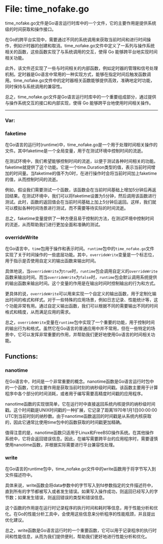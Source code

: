 # File: time_nofake.go

time_nofake.go文件是Go语言运行时库中的一个文件，它的主要作用是提供系统级的时间获取和操作接口。

在Go的跨平台实现中，需要通过不同的系统调用来获取当前时间和进行时间操作，例如计时器的创建和取消。time_nofake.go文件中定义了一系列与操作系统相关的函数，这些函数实现了与系统调用的交互，使得 Go 能够跨平台地实现时间相关功能。

此外，该文件还实现了一些与时间相关的内部函数，例如定时器的管理和信号处理机制。定时器是Go语言中常用的一种实现方式，能够在指定时间后触发函数调用。time_nofake.go文件中的定时器相关函数能够提供高效，准确地定时功能，同时保持与系统调用的兼容性。

总之，time_nofake.go文件是Go语言运行时库中的一个重要组成部分，通过提供与操作系统交互的接口和内部实现，使得 Go 能够跨平台地使用时间相关操作。




---

### Var:

### faketime

在Go语言的运行时(runtime)中，time_nofake.go是一个用于处理时间相关操作的文件。其中faketime是一个全局变量，用于在测试环境中控制时间的流逝。

在测试环境中，我们希望能够控制时间的流逝，以便于测试各种时间相关的功能。faketime就提供了这个功能。它是一个time.Duration类型的值，表示当前时间增加的时间量。当faketime的值不为0时，在进行操作时会将当前时间加上faketime的值，从而控制时间的流逝。

例如，假设我们需要测试一个函数，该函数会在当前时间基础上增加5分钟后再返回结果。在测试环境中，我们可以将faketime设置为5分钟，然后调用该函数进行测试。此时，函数的返回值会在当前时间基础上加上5分钟后返回。这样，我们就可以模拟各种时间场景进行测试，而不需要等待实际的时间流逝。

总之，faketime变量提供了一种方便且易于控制的方法，在测试环境中控制时间的流逝，从而帮助我们进行更加全面和准确的测试。



### overrideWrite

在Go语言中，`time`包用于操作和表示时间。`runtime`包中的`time_nofake.go`文件实现了关于时间操作的一些底层功能。其中，`overrideWrite`变量是一个标志位，用于指示是否使用自定义的输出函数来输出时间。

具体地说，当`overrideWrite`为`true`时，`runtime`包会调用自定义的`overrideWrite`函数来输出时间。而当`overrideWrite`为`false`时，`runtime`包会默认调用系统提供的输出函数来输出时间。这个变量的作用是在输出时间时控制输出的行为和方式。

更具体的说，`overrideWrite`可以用来实现一个自定义的输出函数，用于定制化输出时间的格式和样式。对于一些特殊的应用场景，例如日志记录、性能统计等，这个功能非常有用。通过自定义输出函数，我们可以根据不同的需要输出不同的时间格式和精度，从而满足应用的需求。

总之，`overrideWrite`变量在`runtime`包中实现了一个重要的功能，用于控制时间的输出行为和格式。虽然它在Go语言的普通应用中并不常用，但在一些特定的场景中，它可以发挥非常重要的作用，并帮助我们更好地使用Go语言的时间相关功能。



## Functions:

### nanotime

在Go语言中，时间是一个非常重要的概念。nanotime函数是Go语言运行时包中的一个函数，它的主要作用是获取当前时刻的纳秒级时间戳。该函数主要用于计算程序中各个部分的时间消耗，或者用于编写需要高精度时间戳的应用程序。

nanotime函数的实现很简单，它在运行时中直接返回系统内核提供的纳秒级时间戳。这个时间戳是UNIX时间戳的一种扩展，它记录了距离1970年1月1日00:00:00 UTC到当前时刻的纳秒数。由于nanotime函数返回的时间戳是从系统内核获取的，因此它通常比使用time包中的函数获取的时间戳更加精确。

值得注意的是，nanotime函数只适用于Linux和FreeBSD操作系统。在其他操作系统中，它将会返回错误信息。因此，在编写需要跨平台的应用程序时，需要谨慎使用nanotime函数，并根据实际需要进行平台兼容性处理。



### write

在Go语言的runtime包中，time_nofake.go文件中的write函数用于将字节写入到文件描述符中。

具体来说，write函数会将data参数中的字节写入到fd参数指定的文件描述符中，直到所有的字节都被写入或者发生错误。如果写入操作成功，则返回已经写入的字节数；如果发生错误，则返回错误的类型和错误信息。

这个函数的作用是在运行时记录程序的执行时间和耗时等信息，用于性能分析和优化。在Go的性能分析工具中，会使用这些信息来分析程序的性能瓶颈，并且提出优化建议。

总之，write函数是Go语言运行时的一个重要函数，它可以用于记录程序的执行时间和性能信息，从而为我们提供便利，帮助我们更好地进行性能分析和优化。



